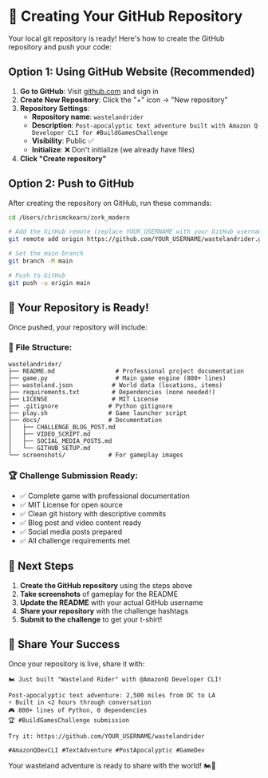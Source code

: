 # 🚀 Creating Your GitHub Repository

Your local git repository is ready! Here's how to create the GitHub repository and push your code:

## Option 1: Using GitHub Website (Recommended)

1. **Go to GitHub**: Visit [github.com](https://github.com) and sign in
2. **Create New Repository**: Click the "+" icon → "New repository"
3. **Repository Settings**:
   - **Repository name**: `wastelandrider`
   - **Description**: `Post-apocalyptic text adventure built with Amazon Q Developer CLI for #BuildGamesChallenge`
   - **Visibility**: Public ✅
   - **Initialize**: ❌ Don't initialize (we already have files)
4. **Click "Create repository"**

## Option 2: Push to GitHub

After creating the repository on GitHub, run these commands:

```bash
cd /Users/chrismckearn/zork_modern

# Add the GitHub remote (replace YOUR_USERNAME with your GitHub username)
git remote add origin https://github.com/YOUR_USERNAME/wastelandrider.git

# Set the main branch
git branch -M main

# Push to GitHub
git push -u origin main
```

## 🎯 Your Repository is Ready!

Once pushed, your repository will include:

### 📁 **File Structure**:
```
wastelandrider/
├── README.md                 # Professional project documentation
├── game.py                   # Main game engine (800+ lines)
├── wasteland.json           # World data (locations, items)
├── requirements.txt         # Dependencies (none needed!)
├── LICENSE                  # MIT License
├── .gitignore              # Python gitignore
├── play.sh                 # Game launcher script
├── docs/                   # Documentation
│   ├── CHALLENGE_BLOG_POST.md
│   ├── VIDEO_SCRIPT.md
│   ├── SOCIAL_MEDIA_POSTS.md
│   └── GITHUB_SETUP.md
└── screenshots/            # For gameplay images
```

### 🏆 **Challenge Submission Ready**:
- ✅ Complete game with professional documentation
- ✅ MIT License for open source
- ✅ Clean git history with descriptive commits
- ✅ Blog post and video content ready
- ✅ Social media posts prepared
- ✅ All challenge requirements met

## 🔗 Next Steps

1. **Create the GitHub repository** using the steps above
2. **Take screenshots** of gameplay for the README
3. **Update the README** with your actual GitHub username
4. **Share your repository** with the challenge hashtags
5. **Submit to the challenge** to get your t-shirt!

## 📱 Share Your Success

Once your repository is live, share it with:

```
🏍️ Just built "Wasteland Rider" with @AmazonQ Developer CLI!

Post-apocalyptic text adventure: 2,500 miles from DC to LA
⚡ Built in <2 hours through conversation
🎮 800+ lines of Python, 0 dependencies
🏆 #BuildGamesChallenge submission

Try it: https://github.com/YOUR_USERNAME/wastelandrider

#AmazonQDevCLI #TextAdventure #PostApocalyptic #GameDev
```

Your wasteland adventure is ready to share with the world! 🏍️💨
